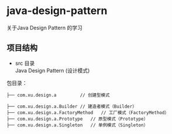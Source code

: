 # java-design-pattern
关于Java Design Pattern 的学习

## 项目结构
- src 目录<br>
Java Design Pattern (设计模式) <br>

包目录：

    ├── com.xu.design.a	        // 创建型模式
    
    ├── com.xu.design.a.Builder	// 建造者模式（Builder）
	├── com.xu.design.a.FactoryMethod	// 工厂模式（FactoryMethod）
	├── com.xu.design.a.Prototype	// 原型模式（Prototype）
	├── com.xu.design.a.Singleton	// 单例模式（Singleton）

